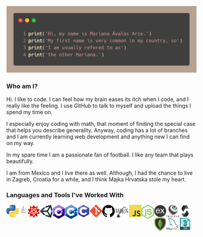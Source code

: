 ![alt text](https://github.com/the-other-mariana/the-other-mariana/blob/master/profile-name-exp.png?raw=true) <br />


### Who am I?

Hi. I like to code. I can feel how my brain eases its itch when I code, and I really like the feeling. I use GitHub to talk to myself and upload the things I spend my time on.<br />

I especially enjoy coding with math, that moment of finding the special case that helps you describe generality. Anyway, coding has a lot of branches and I am currently learning web development and anything new I can find on my way.<br />

In my spare time I am a passionate fan of football. I like any team that plays beautifully. <br />

I am from Mexico and I live there as well. Although, I had the chance to live in Zagreb, Croatia for a while, and I think Majka Hrvatska stole my heart.<br />

### Languages and Tools I've Worked With

<img align="left" alt="icon" width="33px" padding-bottom="15px" src="https://github.com/the-other-mariana/the-other-mariana/blob/master/images/py-logo.png" />
<img align="left" alt="icon" width="23px" padding-bottom="15px" src="https://github.com/the-other-mariana/the-other-mariana/blob/master/images/java-logo.png" />
<img align="left" alt="icon" width="33px" padding-bottom="15px" src="https://github.com/the-other-mariana/the-other-mariana/blob/master/images/mathem-logo.png" />
<img align="left" alt="icon" width="33px" padding-bottom="15px" src="https://github.com/the-other-mariana/the-other-mariana/blob/master/images/u-logo.png" />
<img align="left" alt="icon" width="33px" padding-bottom="15px" src="https://github.com/the-other-mariana/the-other-mariana/blob/master/images/cs-logo.png" />
<img align="left" alt="icon" width="33px" padding-bottom="15px" src="https://github.com/the-other-mariana/the-other-mariana/blob/master/images/cpp-logo.png" />
<img align="left" alt="icon" width="33px" padding-bottom="15px" src="https://github.com/the-other-mariana/the-other-mariana/blob/master/images/c-logo.png" />
<img align="left" alt="icon" width="33px" padding-bottom="15px" src="https://github.com/the-other-mariana/the-other-mariana/blob/master/images/git-logo.png" />
<img align="left" alt="icon" width="33px" padding-bottom="15px" src="https://github.com/the-other-mariana/the-other-mariana/blob/master/images/gh-logo.png" />
<img align="left" alt="icon" width="38px" padding-bottom="15px" src="https://github.com/the-other-mariana/the-other-mariana/blob/master/images/latex-logo.png" />
<img align="left" alt="icon" width="33px" padding-bottom="15px" src="https://github.com/the-other-mariana/the-other-mariana/blob/master/images/js-logo.png" />
<img align="left" alt="icon" width="33px" padding-bottom="15px" src="https://github.com/the-other-mariana/the-other-mariana/blob/master/images/node-logo.png" />
<img align="left" alt="icon" width="33px" padding-bottom="15px" src="https://github.com/the-other-mariana/the-other-mariana/blob/master/images/express-logo.png" />
<img align="left" alt="icon" width="33px" padding-bottom="15px" src="https://github.com/the-other-mariana/the-other-mariana/blob/master/images/truffle-logo.png" />
<img align="left" alt="icon" width="33px" padding-bottom="15px" src="https://github.com/the-other-mariana/the-other-mariana/blob/master/images/sol-logo.png" />
<img align="left" alt="icon" width="33px" padding-bottom="15px" src="https://github.com/the-other-mariana/the-other-mariana/blob/master/images/mongoDB-logo.png" />
<br />
<br />
<img align="left" alt="icon" width="33px" padding-bottom="15px" src="https://github.com/the-other-mariana/the-other-mariana/blob/master/images/mysql-logo.png" />
<img align="left" alt="icon" width="33px" padding-bottom="15px" src="https://github.com/the-other-mariana/the-other-mariana/blob/master/images/maxscript-logo.png" />
